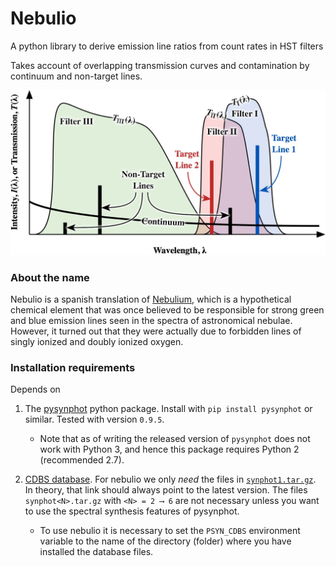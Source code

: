 Nebulio
============

A python library to derive emission line ratios from count rates in HST filters

Takes account of overlapping transmission curves and contamination by continuum and non-target lines. 

![Schematic illustration of how the intensity ratio between two target lines is derived using observations in three filters.](images/filter-schematic.jpg)

### About the name

Nebulio is a spanish translation of [Nebulium](http://en.wikipedia.org/wiki/Nebulium), which is a hypothetical chemical element that was once believed to be responsible for strong green and blue emission lines seen in the spectra of astronomical nebulae.  However, it turned out that they were actually due to forbidden lines of singly ionized and doubly ionized oxygen. 

### Installation requirements

Depends on 

1. The [pysynphot](http://stsdas.stsci.edu/pysynphot/) python package.  Install with `pip install pysynphot` or similar.  Tested with version `0.9.5`. 
    * Note that as of writing the released version of `pysynphot` does not work with Python 3, and hence this package requires Python 2 (recommended 2.7).

2. [CDBS database](http://www.stsci.edu/hst/observatory/crds/cdbs_throughput.html).
For nebulio we  only *need* the files in [`synphot1.tar.gz`](http://www.stsci.edu/ftp/cdbs/tarfiles/synphot1.tar.gz).  In theory, that link should always point to the latest version.  The files `synphot<N>.tar.gz` with `<N> = 2 ⟶ 6` are not necessary unless you want to use the spectral synthesis features of pysynphot. 
    * To use nebulio it is necessary to set the `PSYN_CDBS` environment variable to the name of the directory (folder) where you have installed the database files.  
